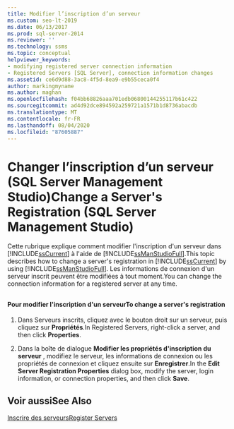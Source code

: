 ```yaml
---
title: Modifier l’inscription d’un serveur
ms.custom: seo-lt-2019
ms.date: 06/13/2017
ms.prod: sql-server-2014
ms.reviewer: ''
ms.technology: ssms
ms.topic: conceptual
helpviewer_keywords:
- modifying registered server connection information
- Registered Servers [SQL Server], connection information changes
ms.assetid: ce6d9d88-3ac8-4f5d-8ea9-e9b55ceca0f4
author: markingmyname
ms.author: maghan
ms.openlocfilehash: f04bb68826aaa701edb06800144255117b61c422
ms.sourcegitcommit: ad4d92dce894592a259721a1571b1d8736abacdb
ms.translationtype: MT
ms.contentlocale: fr-FR
ms.lasthandoff: 08/04/2020
ms.locfileid: "87605887"
---
```

# <a name="change-a-server39s-registration-sql-server-management-studio"></a><span data-ttu-id="d3742-102">Changer l’inscription d’un serveur (SQL Server Management Studio)</span><span class="sxs-lookup"><span data-stu-id="d3742-102">Change a Server&#39;s Registration (SQL Server Management Studio)</span></span>
  <span data-ttu-id="d3742-103">Cette rubrique explique comment modifier l'inscription d'un serveur dans [!INCLUDE[ssCurrent](../../includes/sscurrent-md.md)] à l'aide de [!INCLUDE[ssManStudioFull](../../includes/ssmanstudiofull-md.md)].</span><span class="sxs-lookup"><span data-stu-id="d3742-103">This topic describes how to change a server's registration in [!INCLUDE[ssCurrent](../../includes/sscurrent-md.md)] by using [!INCLUDE[ssManStudioFull](../../includes/ssmanstudiofull-md.md)].</span></span> <span data-ttu-id="d3742-104">Les informations de connexion d'un serveur inscrit peuvent être modifiées à tout moment.</span><span class="sxs-lookup"><span data-stu-id="d3742-104">You can change the connection information for a registered server at any time.</span></span>  
  
##  <a name="SSMSProcedure"></a>  
  
#### <a name="to-change-a-servers-registration"></a><span data-ttu-id="d3742-105">Pour modifier l'inscription d'un serveur</span><span class="sxs-lookup"><span data-stu-id="d3742-105">To change a server's registration</span></span>  
  
1.  <span data-ttu-id="d3742-106">Dans Serveurs inscrits, cliquez avec le bouton droit sur un serveur, puis cliquez sur **Propriétés**.</span><span class="sxs-lookup"><span data-stu-id="d3742-106">In Registered Servers, right-click a server, and then click **Properties**.</span></span>  
  
2.  <span data-ttu-id="d3742-107">Dans la boîte de dialogue **Modifier les propriétés d'inscription du serveur** , modifiez le serveur, les informations de connexion ou les propriétés de connexion et cliquez ensuite sur **Enregistrer**.</span><span class="sxs-lookup"><span data-stu-id="d3742-107">In the **Edit Server Registration Properties** dialog box, modify the server, login information, or connection properties, and then click **Save**.</span></span>  
  
## <a name="see-also"></a><span data-ttu-id="d3742-108">Voir aussi</span><span class="sxs-lookup"><span data-stu-id="d3742-108">See Also</span></span>  
 [<span data-ttu-id="d3742-109">Inscrire des serveurs</span><span class="sxs-lookup"><span data-stu-id="d3742-109">Register Servers</span></span>](register-servers.md)  
  
  
